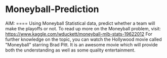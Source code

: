 # Moneyball-Prediction
AIM: ==== Using Moneyball Statistical data, predict whether a team will make the playoffs or not.   To read up more on the Moneyball problem, visit: https://www.kaggle.com/wduckett/moneyball-mlb-stats-19622012  For further knowledge on the topic, you can watch the Hollywood movie called "Moneyball" starring Brad Pitt. It is an awesome movie which will provide both the understanding as well as some quality entertainment. 
